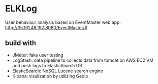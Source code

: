 # ELKLog
User behaviour analysis based on EventMaster web app: http://35.161.46.192:8080/EventMaster/#

## build with
- JMeter: fake user testing 
- LogStash: data pipeline to collects data from tomcat on AWS EC2 VM and push logs to ElasticSearch DB
- ElasticSearch: NoSQL Lucene search engine 
- Kibana: visulization by utilizing Geolp 


